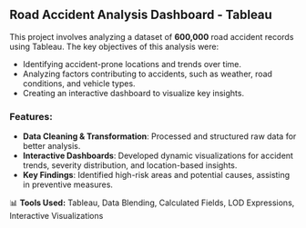 ## Road Accident Analysis Dashboard - Tableau

This project involves analyzing a dataset of **600,000** road accident records using Tableau. The key objectives of this analysis were:

- Identifying accident-prone locations and trends over time.
- Analyzing factors contributing to accidents, such as weather, road conditions, and vehicle types.
- Creating an interactive dashboard to visualize key insights.

### Features:
- **Data Cleaning & Transformation**: Processed and structured raw data for better analysis.
- **Interactive Dashboards**: Developed dynamic visualizations for accident trends, severity distribution, and location-based insights.
- **Key Findings**: Identified high-risk areas and potential causes, assisting in preventive measures.

📊 **Tools Used:** Tableau, Data Blending, Calculated Fields, LOD Expressions, Interactive Visualizations
